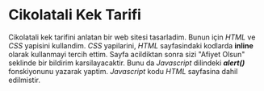 # Cikolatali Kek Tarifi 
Cikolatali kek tarifini anlatan bir web sitesi tasarladim.
Bunun için *HTML* ve *CSS* yapisini kullandim.
*CSS* yapilarini, *HTML* sayfasindaki kodlarda **inline** olarak kullanmayi tercih ettim.
Sayfa acildiktan sonra sizi "Afiyet Olsun" seklinde bir bildirim karsilayacaktir.
Bunu da *Javascript* dilindeki ***alert()*** fonskiyonunu yazarak yaptim.
*Javascript* kodu *HTML* sayfasina dahil edilmistir.


